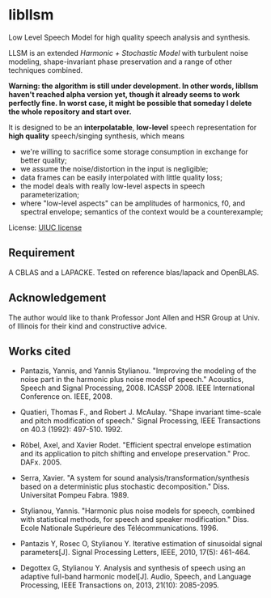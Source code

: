 libllsm
===

Low Level Speech Model for high quality speech analysis and synthesis.

LLSM is an extended *Harmonic + Stochastic Model* with turbulent noise modeling, shape-invariant phase preservation and a range of other techniques combined.

**Warning: the algorithm is still under development. In other words, libllsm haven't reached alpha version yet, though it already seems to work perfectly fine. In worst case, it might be possible that someday I delete the whole repository and start over.**

It is designed to be an **interpolatable**, **low-level** speech representation for **high quality** speech/singing synthesis, which means

* we're willing to sacrifice some storage consumption in exchange for better quality;
* we assume the noise/distortion in the input is negligible;
* data frames can be easily interpolated with little quality loss;
* the model deals with really low-level aspects in speech parameterization;
* where "low-level aspects" can be amplitudes of harmonics, f0, and spectral envelope; semantics of the context would be a counterexample;

License: [UIUC license](https://en.wikipedia.org/wiki/University_of_Illinois/NCSA_Open_Source_License)

Requirement
---
A CBLAS and a LAPACKE.
Tested on reference blas/lapack and OpenBLAS.

Acknowledgement
---

The author would like to thank Professor Jont Allen and HSR Group at Univ. of Illinois for their kind and constructive advice.

Works cited
---

* Pantazis, Yannis, and Yannis Stylianou. "Improving the modeling of the noise part in the harmonic plus noise model of speech." Acoustics, Speech and Signal Processing, 2008. ICASSP 2008. IEEE International Conference on. IEEE, 2008.

* Quatieri, Thomas F., and Robert J. McAulay. "Shape invariant time-scale and pitch modification of speech." Signal Processing, IEEE Transactions on 40.3 (1992): 497-510. 1992.

* Röbel, Axel, and Xavier Rodet. "Efficient spectral envelope estimation and its application to pitch shifting and envelope preservation." Proc. DAFx. 2005.

* Serra, Xavier. "A system for sound analysis/transformation/synthesis based on a deterministic plus stochastic decomposition." Diss. Universitat Pompeu Fabra. 1989.

* Stylianou, Yannis. "Harmonic plus noise models for speech, combined with statistical methods, for speech and speaker modification." Diss. Ecole Nationale Supérieure des Télécommunications. 1996.

* Pantazis Y, Rosec O, Stylianou Y. Iterative estimation of sinusoidal signal parameters[J]. Signal Processing Letters, IEEE, 2010, 17(5): 461-464.

* Degottex G, Stylianou Y. Analysis and synthesis of speech using an adaptive full-band harmonic model[J]. Audio, Speech, and Language Processing, IEEE Transactions on, 2013, 21(10): 2085-2095.
